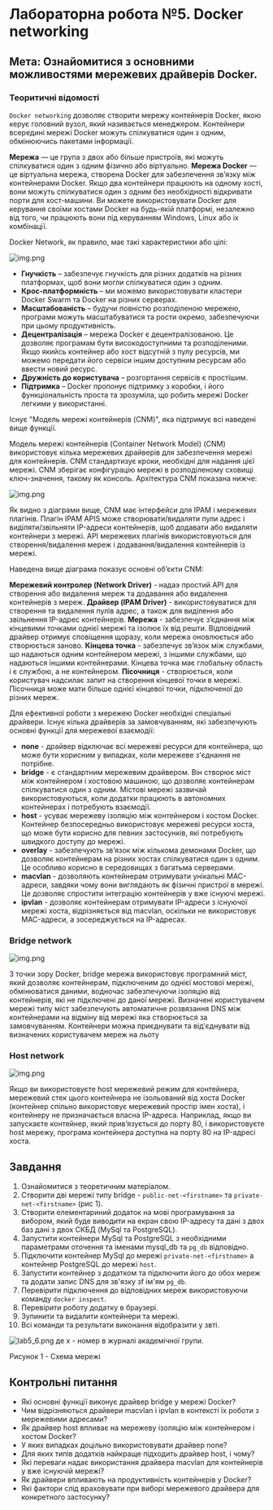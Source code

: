 # Лабораторна робота №5. Docker networking

## Мета: Ознайомитися з основними можливостями мережевих драйверів Docker.

### Теоритичні відомості

`Docker networking` дозволяє створити мережу контейнерів Docker, якою керує головний вузол, який називається менеджером. 
Контейнери всередині мережі Docker можуть спілкуватися один з одним, обмінюючись пакетами інформації. 

**Мережа** — це група з двох або більше пристроїв, які можуть спілкуватися один з одним фізично або віртуально. 
**Мережа Docker** — це віртуальна мережа, створена Docker для забезпечення зв’язку між контейнерами Docker. 
Якщо два контейнери працюють на одному хості, вони можуть спілкуватися один з одним без необхідності відкривати порти для хост-машини. 
Ви можете використовувати Docker для керування своїми хостами Docker на будь-якій платформі, незалежно від того, чи працюють вони під керуванням Windows, Linux або іх комбінації.

Docker Network, як правило, має такі характеристики або цілі:

![img.png](./assets/lab_5_1.png)

- **Гнучкість** – забезпечує гнучкість для різних додатків на різних платформах, щоб вони могли спілкуватися один з одним.
- **Крос-платформність** – ми можемо використовувати кластери Docker Swarm та Docker на різних серверах.
- **Масштабованість** – будучи повністю розподіленою мережею, програми можуть масштабуватися та рости окремо, забезпечуючи при цьому продуктивність.
- **Децентралізація** – мережа Docker є децентралізованою. Це дозволяє програмам бути високодоступними та розподіленими. Якщо якийсь контейнер або хост відсутній з пулу 
ресурсів, ми можемо передати його сервіси іншим доступним ресурсам або ввести новий ресурс.
- **Дружність до користувача** – розгортання сервісів є простішим.
- **Підтримка** – Docker пропонує підтримку з коробки, і його функціональність проста та зрозуміла, що робить мережі Docker легкими у використанні.

Існує "Модель мережі контейнерів (CNM)", яка підтримує всі наведені вище функції. 

Модель мережі контейнерів (Container Network Model) (CNM) використовує кілька мережевих драйверів для забезпечення мережі для контейнерів. 
CNM стандартизує кроки, необхідні для надання цієї мережі. CNM зберігає конфігурацію мережі в розподіленому сховищі ключ-значення, такому як консоль.
Архітектура CNM показана нижче:

![img.png](./assets/lab5_2.png)

Як видно з діаграми вище, CNM має інтерфейси для IPAM і мережевих плагінів. Плагін IPAM APIS може створювати/видаляти пули адрес і виділяти/звільняти IP-адреси контейнерів, щоб додавати або видаляти контейнери з мережі. 
API мережевих плагінів використовуються для створення/видалення мереж і додавання/видалення контейнерів із мережі.

Наведена вище діаграма показує основні об’єкти CNM:

**Мережевий контролер (Network Driver)** - надаэ простий API для створення або видалення мереж та додавання або видалення контейнерів з мереж.
**Драйвер (IPAM Driver)** - використовуватися для створення та видалення пулів адрес, а також для виділення або звільнення IP-адрес контейнерів.
**Мережа** - забезпечує з’єднання між кінцевими точками однієї мережі та ізолює їх від решти. Відповідний драйвер отримує сповіщення щоразу, коли мережа оновлюється або створюється заново.
**Кінцева точка** - забезпечує зв’язок між службами, що надаються одним контейнером мережі, з іншими службами, що надаються іншими контейнерами. Кінцева точка має глобальну область і є службою, а не контейнером.
**Пісочниця** - створюється, коли користувач надсилає запит на створення кінцевої точки в мережі. Пісочниця може мати більше однієї кінцевої точки, підключеної до різних мереж.

Для ефективної роботи з мережею Docker необхідні спеціальні драйвери. Існує кілька драйверів за замовчуванням, які забезпечують основні функції для мережевої взаємодії:

- **none** - драйвер відключає всі мережеві ресурси для контейнера, що може бути корисним у випадках, коли мережеве з'єднання не потрібне.
- **bridge** - є стандартним мережевим драйвером. Він створює міст між контейнером і хостовою машиною, що дозволяє контейнерам спілкуватися один з одним. Містові мережі зазвичай використовуються, коли додатки працюють в автономних контейнерах і потребують взаємодії.
- **host** - усуває мережеву ізоляцію між контейнером і хостом Docker. Контейнер безпосередньо використовує мережеві ресурси хоста, що може бути корисно для певних застосунків, які потребують швидкого доступу до мережі.
- **overlay** - забезпечують зв’язок між кількома демонами Docker, що дозволяє контейнерам на різних хостах спілкуватися один з одним. Це особливо корисно в середовищах з багатьма серверами.
- **macvlan** - дозволяють контейнерам отримувати унікальні MAC-адреси, завдяки чому вони виглядають як фізичні пристрої в мережі. Це дозволяє спростити інтеграцію контейнерів у вже існуючі мережі.
- **ipvlan** - дозволяє контейнерам отримувати IP-адреси з існуючої мережі хоста, відрізняється від macvlan, оскільки не використовує MAC-адреси, а зосереджується на IP-адресах.

### Bridge network

![img.png](./assets/lab5_3.png)

З точки зору Docker, bridge мережа використовує програмний міст, який дозволяє контейнерам, 
підключеним до однієї мостової мережі, обмінюватися даними, водночас забезпечуючи ізоляцію від контейнерів, які не підключені до даної мережі.
Визначені користувачем мережі типу міст забезпечують автоматичне розвязання DNS між контейнерами  на відміну від мережі яка створюється за замовчуванням.
Контейнери можна приєднувати та від'єднувати від визначених користувачем мереж на льоту

### Host network

![img.png](./assets/lab5_4.png)

Якщо ви використовуєте host мережевий режим для контейнера, мережевий стек цього контейнера не ізольований від хоста Docker
(контейнер спільно використовує мережевий простір імен хоста), і контейнеру не призначається власна IP-адреса. 
Наприклад, якщо ви запускаєте контейнер, який прив’язується до порту 80, і використовуєте host мережу, програма контейнера доступна на порту 80 на IP-адресі хоста.

## Завдання

1. Ознайомитися з теоретичним матеріалом.
2. Створити дві мережі типу bridge - `public-net-<firstname>` та `private-net-<firstname>` (рис 1).
3. Створити елементариний додаток на мові програмування за вибором, який буде виводити на екран свою IP-адресу та дані з двох баз дані з двох СКБД (MySql та PostgreSQL).
4. Запустити контейнери MySql та PostgreSQL з необхідними параметрами оточення та іменами mysql_db та `pg_db` відповідно.
5. Підключити контейнер MySql до мережі `private-net-<firstname>` а контейнер PostgreSQL до мережі `host`.
6. Запустити контейнер з додатком та підключити його до обох мереж та додати запис DNS для зв'язку зf ім'ям `pg_db`.
7. Перевірити підключення до відповідних мереж використовуючи команду `docker inspect`.
8. Перевірити роботу додатку в браузері.
9. Зупинити та видалити контейнери та мережі.
10. Всі команди та результати виконання відобразити у звті.
  
   ![lab5_6.png](./assets/lab5_6.png)
   де х - номер в журналі академічної групи.

   Рисунок 1 - Схема мережі

## Контрольні питання

- Які основні функції виконує драйвер bridge у мережі Docker?
- Чим відрізняються драйвери macvlan і ipvlan в контексті їх роботи з мережевими адресами?
- Як драйвер host впливає на мережеву ізоляцію між контейнером і хостом Docker?
- У яких випадках доцільно використовувати драйвер none?
- Для яких типів додатків найкраще підходить драйвер host, і чому?
- Які переваги надає використання драйвера macvlan для контейнерів у вже існуючій мережі?
- Як драйвери впливають на продуктивність контейнерів у Docker?
- Які фактори слід враховувати при виборі мережевого драйвера для конкретного застосунку?


